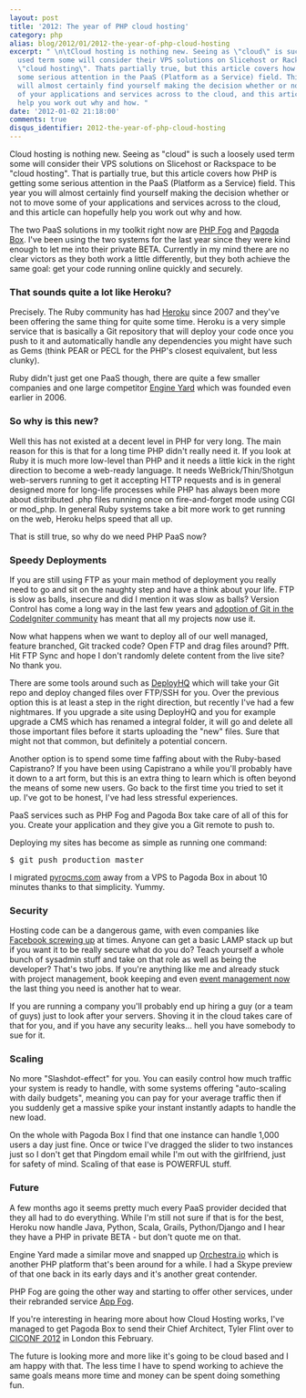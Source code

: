 ```yaml
---
layout: post
title: '2012: The year of PHP cloud hosting'
category: php
alias: blog/2012/01/2012-the-year-of-php-cloud-hosting
excerpt: " \n\tCloud hosting is nothing new. Seeing as \"cloud\" is such a loosely
  used term some will consider their VPS solutions on Slicehost or Rackspace to be
  \"cloud hosting\". Thats partially true, but this article covers how PHP is getting
  some serious attention in the PaaS (Platform as a Service) field. This year you
  will almost certainly find yourself making the decision whether or not to move some
  of your applications and services across to the cloud, and this article can hopefully
  help you work out why and how. "
date: '2012-01-02 21:18:00'
comments: true
disqus_identifier: 2012-the-year-of-php-cloud-hosting
---
```


Cloud hosting is nothing new. Seeing as "cloud" is such a loosely used term some will consider their VPS solutions on Slicehost or Rackspace to be "cloud hosting". That is partially true, but this article covers how PHP is getting some serious attention in the PaaS (Platform as a Service) field. This year you will almost certainly find yourself making the decision whether or not to move some of your applications and services across to the cloud, and this article can hopefully help you work out why and how.

The two PaaS solutions in my toolkit right now are [PHP Fog](http://phpfog.com/) and [Pagoda Box](http://pagodabox.com/). I've been using the two systems for the last year since they were kind enough to let me into their private BETA. Currently in my mind there are no clear victors as they both work a little differently, but they both achieve the same goal: get your code running online quickly and securely.

### That sounds quite a lot like Heroku?

Precisely. The Ruby community has had [Heroku](http://www.heroku.com/) since 2007 and they've been offering the same thing for quite some time. Heroku is a very simple service that is basically a Git repository that will deploy your code once you push to it and automatically handle any dependencies you might have such as Gems (think PEAR or PECL for the PHP's closest equivalent, but less clunky).

Ruby didn't just get one PaaS though, there are quite a few smaller companies and one large competitor [Engine Yard](http://www.engineyard.com/) which was founded even earlier in 2006.

### So why is this new?

Well this has not existed at a decent level in PHP for very long. The main reason for this is that for a long time PHP didn't really need it. If you look at Ruby it is much more low-level than PHP and it needs a little kick in the right direction to become a web-ready language. It needs WeBrick/Thin/Shotgun web-servers running to get it accepting HTTP requests and is in general designed more for long-life processes while PHP has always been more about distributed .php files running once on fire-and-forget mode using CGI or mod_php. In general Ruby systems take a bit more work to get running on the web, Heroku helps speed that all up.

That is still true, so why do we need PHP PaaS now?

### Speedy Deployments

If you are still using FTP as your main method of deployment you really need to go and sit on the naughty step and have a think about your life. FTP is slow as balls, insecure and did I mention it was slow as balls? Version Control has come a long way in the last few years and [adoption of Git in the CodeIgniter community](/blog/2011/08/cicon2011-and-the-future-of-codeigniter) has meant that all my projects now use it.

Now what happens when we want to deploy all of our well managed, feature branched, Git tracked code? Open FTP and drag files around? Pfft. Hit FTP Sync and hope I don't randomly delete content from the live site? No thank you. 

There are some tools around such as [DeployHQ](http://deployhq.com/) which will take your Git repo and deploy changed files over FTP/SSH for you. Over the previous option this is at least a step in the right direction, but recently I've had a few nightmares. If you upgrade a site using DeployHQ and you for example upgrade a CMS which has renamed a integral folder, it will go and delete all those important files before it starts uploading the "new" files. Sure that might not that common, but definitely a potential concern.

Another option is to spend some time faffing about with the Ruby-based Capistrano? If you have been using Capistrano a while you'll probably have it down to a art form, but this is an extra thing to learn which is often beyond the means of some new users. Go back to the first time you tried to set it up. I've got to be honest, I've had less stressful experiences.

PaaS services such as PHP Fog and Pagoda Box take care of all of this for you. Create your application and they give you a Git remote to push to.

Deploying my sites has become as simple as running one command:

<pre class="code">
$ git push production master
</pre>

I migrated [pyrocms.com](http://pyrocms.com) away from a VPS to Pagoda Box in about 10 minutes thanks to that simplicity. Yummy.

### Security

Hosting code can be a dangerous game, with even companies like [Facebook screwing up](http://techcrunch.com/2007/08/11/facebook-source-code-leaked/) at times. Anyone can get a basic LAMP stack up but if you want it to be really secure what do you do? Teach yourself a whole bunch of sysadmin stuff and take on that role as well as being the developer? That's two jobs. If you're anything like me and already stuck with project management, book keeping and even [event management now](http://ciconf.com) the last thing you need is another hat to wear. 

If you are running a company you'll probably end up hiring a guy (or a team of guys) just to look after your servers. Shoving it in the cloud takes care of that for you, and if you have any security leaks... hell you have somebody to sue for it.

### Scaling

No more "Slashdot-effect" for you. You can easily control how much traffic your system is ready to handle, with some systems offering "auto-scaling with daily budgets", meaning you can pay for your average traffic then if you suddenly get a massive spike your instant instantly adapts to handle the new load.

On the whole with Pagoda Box I find that one instance can handle 1,000 users a day just fine. Once or twice I've dragged the slider to two instances just so I don't get that Pingdom email while I'm out with the girlfriend, just for safety of mind. Scaling of that ease is POWERFUL stuff.

### Future

A few months ago it seems pretty much every PaaS provider decided that they all had to do everything. While I'm still not sure if that is for the best, Heroku now handle Java, Python, Scala, Grails, Python/Django and I hear they have a PHP in private BETA - but don't quote me on that.

Engine Yard made a similar move and snapped up [Orchestra.io](http://orchestra.io/) which is another PHP platform that's been around for a while. I had a Skype preview of that one back in its early days and it's another great contender.

PHP Fog are going the other way and starting to offer other services, under their rebranded service [App Fog](http://appfog.com/).

If you're interesting in hearing more about how Cloud Hosting works, I've managed to get Pagoda Box to send their Chief Architect, Tyler Flint over to [CICONF 2012](http://ciconf.com/) in London this February.

The future is looking more and more like it's going to be cloud based and I am happy with that. The less time I have to spend working to achieve the same goals means more time and money can be spent doing something fun.
